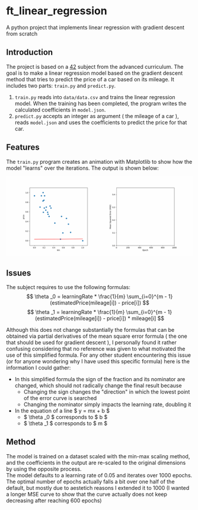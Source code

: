 # ft_linear_regression
A python project that implements linear regression with gradient descent from scratch

## Introduction
The project is based on a [42](https://42berlin.de/) subject from the advanced curriculum. The goal is to make a linear regression model based on the gradient descent method that tries to predict the price of a car based on its mileage. It includes two parts: `train.py` and `predict.py`.  
1. `train.py` reads into `data/data.csv` and trains the linear regression model. When the training has been completed, the program writes the calculated coefficients in `model.json`.
2. `predict.py` accepts an integer as argument ( the mileage of a car ), reads `model.json` and uses the coefficients to predict the price for that car. 

## Features
The `train.py` program creates an animation with Matplotlib to show how the model "learns" over the iterations. The output is shown below:

![animation](gd.gif)

## Issues
The subject requires to use the following formulas:
$$ \theta _0 = learningRate * \frac{1}{m} \sum_{i=0}^{m - 1} (estimatedPrice(mileage[i]) - price[i])  $$
$$ \theta _1 = learningRate * \frac{1}{m} \sum_{i=0}^{m - 1} (estimatedPrice(mileage[i]) - price[i]) * mileage[i] $$

Although this does not change substantially the formulas that can be obtained via partial derivatives of the mean square error formula ( the one that should be used for gradient descent ), I personally found it rather confusing considering that no reference was given to what motivated the use of this simplified formula. For any other student encountering this issue (or for anyone wondering why I have used this specific formula) here is the information I could gather:
* In this simplified formula the sign of the fraction and its nominator are changed, which should not radically change the final result because
    * Changing the sign changes the "direction" in which the lowest point of the error curve is searched
    * Changing the nominator simply impacts the learning rate, doubling it
* In the equation of a line $ y = mx + b $
    * $ \theta _0 $ corresponds to $ b $
    * $ \theta _1 $ corresponds to $ m $


## Method
The model is trained on a dataset scaled with the min-max scaling method, and the coefficients in the output are re-scaled to the original dimensions by using the opposite process.  
The model defaults to a learning rate of 0.05 and iterates over 1000 epochs. The optimal number of epochs actually falls a bit over one half of the default, but mostly due to aestetich reasons I extended it to 1000 (I wanted a longer MSE curve to show that the curve actually does not keep decreasing after reaching 600 epochs)
